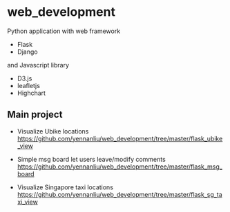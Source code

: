 # web_development

Python application with web framework  
- Flask
- Django

and Javascript library 

- D3.js
- leafletjs
- Highchart


## Main project 


- Visualize Ubike locations 
https://github.com/yennanliu/web_development/tree/master/flask_ubike_view

- Simple msg board let users leave/modify comments 
https://github.com/yennanliu/web_development/tree/master/flask_msg_board

- Visualize Singapore taxi locations 
https://github.com/yennanliu/web_development/tree/master/flask_sg_taxi_view